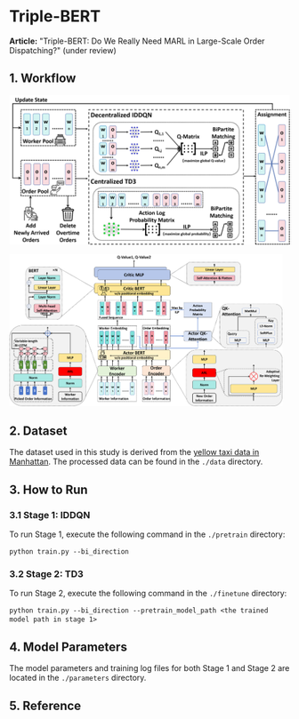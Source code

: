 # Triple-BERT

**Article:** "Triple-BERT: Do We Really Need MARL in Large-Scale Order Dispatching?" (under review)



## 1. Workflow

![](./img/workflow.png)



<img src="./img/AC-BERT.png" style="zoom:48%;" />



## 2. Dataset

The dataset used in this study is derived from the [yellow taxi data in Manhattan](https://www.nyc.gov/site/tlc/about/tlc-trip-record-data.page). The processed data can be found in the `./data` directory.



## 3. How to Run

### 3.1 Stage 1: IDDQN

To run Stage 1, execute the following command in the `./pretrain` directory:

```shell
python train.py --bi_direction 
```



### 3.2 Stage 2: TD3

To run Stage 2, execute the following command in the `./finetune` directory:

```shell
python train.py --bi_direction --pretrain_model_path <the trained model path in stage 1>
```



## 4. Model Parameters

The model parameters and training log files for both Stage 1 and Stage 2 are located in the `./parameters` directory.



## 5. Reference

```

```

